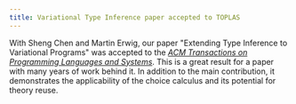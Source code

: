 ```yaml
---
title: Variational Type Inference paper accepted to TOPLAS
---
```


With Sheng Chen and Martin Erwig, our paper "Extending Type Inference to
Variational Programs" was accepted to the [*ACM Transactions on Programming
Languages and Systems*][TOPLAS]. This is a great result for a paper with many
years of work behind it. In addition to the main contribution, it demonstrates
the applicability of the choice calculus and its potential for theory reuse.

[TOPLAS]: http://toplas.acm.org/
